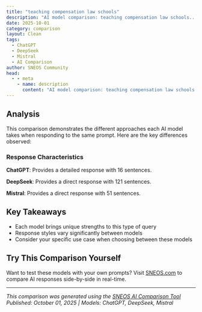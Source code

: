 ```yaml
---
title: "teaching compensation law schools"
description: "AI model comparison: teaching compensation law schools..."
date: 2025-10-01
category: comparison
layout: Clean
tags:
  - ChatGPT
  - DeepSeek
  - Mistral
  - AI Comparison
author: SNEOS Community
head:
  - - meta
    - name: description
      content: "AI model comparison: teaching compensation law schools..."
---
```


<ChatComparison
  title="teaching compensation law schools"
  prompt="teaching compensation law schools"
  :responses='{
    "ChatGPT": "Certainly! Here\u2019s an overview and some guidance on **teaching Compensation Law in law schools**:\n\n### What is Compensation Law?\nCompensation Law generally deals with laws and regulations related to compensation following injuries, employment disputes, or other legal claims. This can include:\n\n- Workers\u2019 compensation\n- Wage and hour laws\n- Employment benefits\n- Tort compensation principles\n- Social security and disability claims\n\n### Key Topics to Cover in Compensation Law Courses\n1. **Workers\u0027 Compensation**\n   - History and purpose of workers\u0027 compensation laws\n   - Eligibility and coverage\n   - Types of benefits (medical, disability, death benefits)\n   - Claims process and adjudication\n   - Employer defenses and exemptions\n\n2. **Employment Wage and Hour Laws**\n   - Fair Labor Standards Act (FLSA)\n   - Minimum wage, overtime rules\n   - Exemptions and classifications\n   - Wage payment and collection\n\n3. **Employee Benefits and Social Security**\n   - Retirement plans (ERISA)\n   - Health benefits and COBRA\n   - Social Security Disability Insurance (SSDI)\n   - Unemployment insurance\n\n4. **Tort Compensation for Personal Injury**\n   - Negligence and liability\n   - Damages calculation (economic and non-economic)\n   - Comparative and contributory negligence\n\n5. **Disability and Rehabilitation Law**\n   - ADA and disability rights\n   - Return-to-work policies and accommodations\n\n### Teaching Approaches\n- **Case Method**: Use landmark cases and recent decisions to stimulate class discussions.\n- **Statutory Analysis**: Examine key statutes and regulations.\n- **Problem-Solving Exercises**: Fact patterns to apply legal principles.\n- **Guest Lectures**: Invite practitioners or workers\u0027 compensation judges.\n- **Simulations and Role Play**: Claim filing and adjudication process practice.\n\n### Recommended Textbooks and Resources\n- *Employment Law: Cases and Materials* by Steven L. Willborn et al.\n- *Workers\u0027 Compensation Law* by Arthur Larson\n- Official government publications on workers\u2019 compensation and labor laws\n- Law review articles for current trends and debates\n\n### Course Objectives\nBy the end of the course, students should be able to:\n- Understand the policy rationale behind compensation systems\n- Analyze statutes and cases governing compensation claims\n- Advise clients on compensation rights and remedies\n- Draft claims and prepare for hearings or litigation related to compensation\n\n---\n\nIf you need help with a **syllabus outline**, **lesson plans**, or **sample case studies**, feel free to ask!",
    "DeepSeek": "Of course. Here is a comprehensive guide to teaching Compensation Law in law schools, covering the core curriculum, pedagogical approaches, course structure, and practical teaching tips.\n\n### What is a Compensation Law Course?\n\nA Compensation Law course (sometimes called \u0022Remedies\u0022) is a foundational upper-level class that answers the critical question: **\u0022Now that I\u0027ve won my case, what do I get?\u0022** It moves beyond establishing liability and focuses on the judicial tools and awards used to redress a legal wrong. It is often considered a \u0022capstone\u0022 course because it integrates knowledge from Torts, Contracts, Property, and Civil Procedure.\n\n---\n\n### I. Core Components of the Curriculum\n\nA typical Compensation Law syllabus is divided into several key modules.\n\n#### 1. Compensatory Damages\nThis is the heart of the course\u2014making the plaintiff whole.\n\n*   **Tort Damages:**\n    *   **Personal Injury:** \u0022Make-whole\u0022 damages, including medical expenses, lost earnings (past and future), and non-economic damages (pain and suffering).\n    *   **Property Damage:** Cost of repair vs. diminution in value.\n    *   **Wrongful Death \u0026 Survival Statutes:** Distinguishing between the claim of the estate and the claim of the beneficiaries.\n*   **Contract Damages:**\n    *   **Expectation Damages:** Putting the plaintiff in the position they would have been in had the contract been performed. (*Hawkins v. McGee*, \u0022The Hairy Hand\u0022 case).\n    *   **Reliance Damages:** Reimbursing the plaintiff for expenses incurred in reliance on the contract.\n    *   **Restitution:** Preventing the unjust enrichment of the defendant.\n    *   **Certainty, Foreseeability, and Mitigation:** The major limitations on recovery (*Hadley v. Baxendale*).\n\n#### 2. Equitable Remedies\nWhen money is not enough.\n\n*   **Injunctions:**\n    *   **Preliminary Injunctions \u0026 Temporary Restraining Orders (TROs):** The standards for obtaining pre-trial relief (likelihood of success on the merits, irreparable harm, balance of hardships, public interest).\n    *   **Permanent Injunctions:** Prohibitory vs. Mandatory injunctions.\n    *   **Defenses:** Laches, unclean hands, impracticality.\n*   **Specific Performance:** When is a contract for a unique item (like land) enforceable by an order to perform? Contrast with contracts for generic goods.\n*   **Declaratory Judgments:** A judicial determination of the parties\u0027 rights.\n\n#### 3. Restitution and Unjust Enrichment\nA standalone body of law focused on disgorgement.\n\n*   **The Principle:** Defendant must give up a benefit that would be unjust for them to retain.\n*   **Legal vs. Equitable Restitution:**\n    *   **Legal:** Quasi-contract and quantum meruit.\n    *   **Equitable:** Constructive trusts and equitable liens.\n*   **Measuring the Benefit:** Plaintiff\u0027s loss vs. Defendant\u0027s gain.\n\n#### 4. Punitive Damages and Related Doctrines\nGoing beyond compensation to punish and deter.\n\n*   **Standard for Awarding:** Typically require malice, fraud, or oppression.\n*   **Constitutional Limitations:** The *State Farm v. Campbell* line of cases and the \u0022guideposts\u0022 for evaluating whether a punitive award is excessive (reprehensibility, ratio to compensatory damages, civil penalties).\n*   **Statutory Multipliers:** e.g., Treble damages in antitrust or civil RICO.\n\n#### 5. Ancillary Doctrines\nThe \u0022mechanics\u0022 of getting paid.\n\n*   **Pre-judgment and Post-judgment Interest.**\n*   **Attorney\u0027s Fees:** The \u0022American Rule\u0022 vs. exceptions (statutory, contractual, common fund doctrine).\n*   **Collateral Source Rule:** Why payments from a plaintiff\u0027s own insurance are generally not deducted from a tort award.\n*   **Tax Consequences of Awards.**\n\n---\n\n### II. Pedagogical Approaches \u0026 Teaching Methods\n\nHow you teach the material is as important as the material itself.\n\n#### 1. The \u0022Doctrinal \u0026 Policy\u0022 Approach\n*   **Method:** Teach the black-letter law through classic cases, then push students to critique the underlying policy.\n    *   *Example:* After teaching expectancy damages in contracts, ask: \u0022Does this truly make the plaintiff whole? What about lost opportunities or subjective value?\u0022\n    *   *Example:* Discuss the policy behind punitive damages: Are they about retribution, deterrence, or both? Are they a \u0022windfall\u0022 to the plaintiff?\n*   **Pros:** Builds strong analytical skills, prepares students for bar exams, and engages them in deeper legal debates.\n\n#### 2. The \u0022Problem-Solving\u0022 or \u0022Lawyerly Skills\u0022 Approach\n*   **Method:** Structure the course around a series of complex hypotheticals. Students must act as lawyers advising a client or drafting a remedies section of a complaint or settlement agreement.\n    *   *Hypothetical:* \u0022Your client, a famous musician, has had her unique guitar destroyed by a negligent stagehand. What remedies will you seek? What are your arguments for and against specific performance of a contract to buy a replacement?\u0022\n*   **Pros:** Highly practical, develops strategic thinking, and shows how different remedies interact.\n\n#### 3. The \u0022Integration\u0022 Approach\n*   **Method:** Constantly tie remedies back to the substantive law students already know.\n    *   *Example:* \u0022We just learned about trespass. The remedy for a continuing trespass is likely an injunction. The remedy for a past, one-time trespass is likely damages. How does the available remedy shape the litigation strategy?\u0022\n*   **Pros:** Helps students see the \u0022big picture\u0022 of litigation and reinforces prior learning.\n\n---\n\n### III. Structuring the Course\n\n*   **Casebook:** Standard texts include Laycock\u0027s *Modern American Remedies*, Dobbs \u0026 Roberts\u0027 *Law of Remedies*, or Schoenbrod et al.\u0027s *Remedies: Public and Private*.\n*   **Syllabus Flow:** A logical progression is:\n    1.  **Introduction:** What are remedies? The distinction between law and equity.\n    2.  **Compensatory Damages** (Torts, then Contracts).\n    3.  **Equitable Remedies** (Injunctions, Specific Performance).\n    4.  **Restitution.**\n    5.  **Punitive Damages.**\n    6.  **Ancillary Issues** (Attorneys\u0027 Fees, Interest, Taxes).\n*   **Assessment:**\n    *   **Final Exam:** The traditional method. Use fact-pattern essays that force students to identify multiple causes of action and argue for the most advantageous remedy for their \u0022client.\u0022\n    *   **Graded Drafting Assignment:** Have students draft a complaint with a detailed prayer for relief or a memo arguing for a specific remedy.\n    *   **In-class Participation \u0026 Hypotheticals:** Keep students engaged throughout the semester.\n\n---\n\n### IV. Practical Tips for Teaching the Course\n\n1.  **Emphasize the \u0022So What?\u0022:** Always bring the discussion back to practical consequences. \u0022Why would a client care about the difference between legal and equitable restitution?\u0022\n2.  **Use the \u0022Remedies Cube\u0022:** A famous framework (often attributed to Professor Doug Laycock) that asks three questions for any case:\n    *   **What is the wrong?** (Tort, Contract, etc.)\n    *   **What is the right?** (Compensation, Punishment, Restitution)\n    *   **What is the remedy?** (Damages, Injunction, etc.)\n    This provides a structured analytical tool for students.\n3.  **Leverage Current Events:** Find news stories about massive punitive damages awards, high-profile injunctions (e.g., in intellectual property or environmental law), or Supreme Court cases reviewing remedies. This makes the material feel immediate and relevant.\n4.  **Address the Bar Exam:** Be transparent that Remedies is a frequently tested topic on the Multistate Bar Exam (MBE) and especially on the Multistate Essay Exam (MEE). Frame some lessons as direct bar prep.\n5.  **Guest Lecturers:** If possible, invite a practicing litigator to speak about how they strategically select and argue for remedies in real cases.\n\n### Conclusion\n\nTeaching Compensation Law is uniquely rewarding because it empowers students to think like complete lawyers. It answers the question that every client ultimately asks and provides the tools to translate a legal victory into a tangible result. By blending doctrine, policy, and practical skill-building, you can create one of the most valuable and memorable courses in the law school curriculum.",
    "Mistral": "Teaching compensation law in law schools typically involves a structured approach that combines theoretical knowledge with practical applications. Here are some key components and strategies for effectively teaching compensation law:\n\n### 1. **Course Structure and Syllabus**\n   - **Introduction to Compensation Law**: Overview of the field, its importance, and historical context.\n   - **Key Concepts and Principles**: Fundamental principles such as negligence, causation, and damages.\n   - **Legal Frameworks**: Statutory and common law frameworks governing compensation.\n   - **Case Studies**: Analysis of landmark cases and their implications.\n   - **Practical Applications**: Real-world scenarios, mock trials, and legal drafting exercises.\n   - **Ethical Considerations**: Ethical dilemmas and professional responsibilities.\n   - **Assessment Methods**: Exams, essays, case analyses, and practical assignments.\n\n### 2. **Teaching Methods**\n   - **Lectures**: Traditional lectures to introduce key concepts and legal frameworks.\n   - **Seminars and Discussions**: Interactive sessions to discuss case studies and hypothetical scenarios.\n   - **Moot Courts**: Simulated court proceedings to apply legal principles in a practical setting.\n   - **Guest Lectures**: Invite practicing lawyers, judges, and experts to share real-world insights.\n   - **Online Resources**: Use of online platforms for additional reading, videos, and interactive quizzes.\n\n### 3. **Key Topics to Cover**\n   - **Tort Law**: Principles of negligence, intentional torts, and strict liability.\n   - **Contract Law**: Breach of contract and remedies.\n   - **Statutory Compensation Schemes**: Workers\u0027 compensation, social security, and other government-mandated schemes.\n   - **Insurance Law**: Role of insurance in compensation, including liability insurance and workers\u0027 compensation insurance.\n   - **Medical Malpractice**: Legal standards and procedures for medical negligence claims.\n   - **Product Liability**: Legal frameworks for claims arising from defective products.\n   - **Employment Law**: Compensation for wrongful termination, discrimination, and other workplace issues.\n   - **Personal Injury Law**: Legal processes and compensation for personal injuries.\n\n### 4. **Practical Skills Development**\n   - **Legal Research**: Techniques for researching case law, statutes, and legal commentary.\n   - **Legal Writing**: Drafting legal documents, including complaints, motions, and briefs.\n   - **Negotiation and Mediation**: Skills for negotiating settlements and participating in mediation.\n   - **Trial Advocacy**: Preparing and presenting cases in court.\n\n### 5. **Assessment and Feedback**\n   - **Formative Assessments**: Regular quizzes, case analyses, and group discussions to gauge understanding.\n   - **Summative Assessments**: Final exams, research papers, and practical assignments.\n   - **Feedback**: Provide constructive feedback on assignments and exams to help students improve.\n\n### 6. **Resources and Materials**\n   - **Textbooks**: Comprehensive textbooks on compensation law.\n   - **Casebooks**: Collections of key cases and legal precedents.\n   - **Legal Databases**: Access to legal databases like Westlaw, LexisNexis, and HeinOnline.\n   - **Journals and Articles**: Academic journals and articles for in-depth analysis.\n\n### 7. **Ethical and Professional Considerations**\n   - **Ethical Dilemmas**: Discuss ethical issues that may arise in compensation cases.\n   - **Professional Responsibilities**: Understanding the role of lawyers in compensation claims and the ethical standards they must uphold.\n\n### 8. **Technology and Innovation**\n   - **Legal Tech**: Introduction to legal technology tools that can assist in compensation cases.\n   - **Online Learning**: Use of online platforms for distance learning and supplementary resources.\n\n### 9. **Student Engagement**\n   - **Interactive Learning**: Encourage active participation through debates, role-playing, and group projects.\n   - **Peer Learning**: Foster a collaborative learning environment where students can learn from each other.\n\n### 10. **Continuous Improvement**\n   - **Feedback from Students**: Regularly seek feedback from students to improve the course.\n   - **Professional Development**: Stay updated with the latest developments in compensation law and teaching methodologies.\n\nBy incorporating these elements, law schools can provide a comprehensive and engaging education in compensation law, preparing students for both academic and practical success in the field."
  }'
  published-date="23:01"
/>

## Analysis

This comparison demonstrates the different approaches each AI model takes when responding to the same prompt. Here are the key differences observed:

### Response Characteristics

**ChatGPT**: Provides a detailed response with 16 sentences. 

**DeepSeek**: Provides a direct response with 121 sentences. 

**Mistral**: Provides a direct response with 51 sentences. 

## Key Takeaways

- Each model brings unique strengths to this type of query
- Response styles vary significantly between models
- Consider your specific use case when choosing between these models

## Try This Comparison Yourself

Want to test these models with your own prompts? Visit [SNEOS.com](https://sneos.com) to compare AI responses side-by-side in real-time.

---

*This comparison was generated using the [SNEOS AI Comparison Tool](https://sneos.com)*
*Published: October 01, 2025 | Models: ChatGPT, DeepSeek, Mistral*
